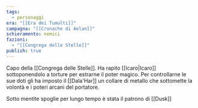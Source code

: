```yaml
---
tags:
  - personaggi
era: "[[Era dei Tumulti]]"
campagna: "[[Cronache di Aelan]]"
schieramento: nemici
fazioni:
  - "[[Congrega delle Stelle]]"
publish: true
---
```

Capo della [[Congrega delle Stelle]]. Ha rapito [[Icaro|Icaro]] sottoponendolo a torture per estrarne il poter magico. Per controllarne le sue doti gli ha imposto il [[Dala'Har]] un collare di metallo che sottomette la volontà e i poteri arcani del portatore.

Sotto mentite spoglie per lungo tempo è stata il patrono di [[Dusk]]
